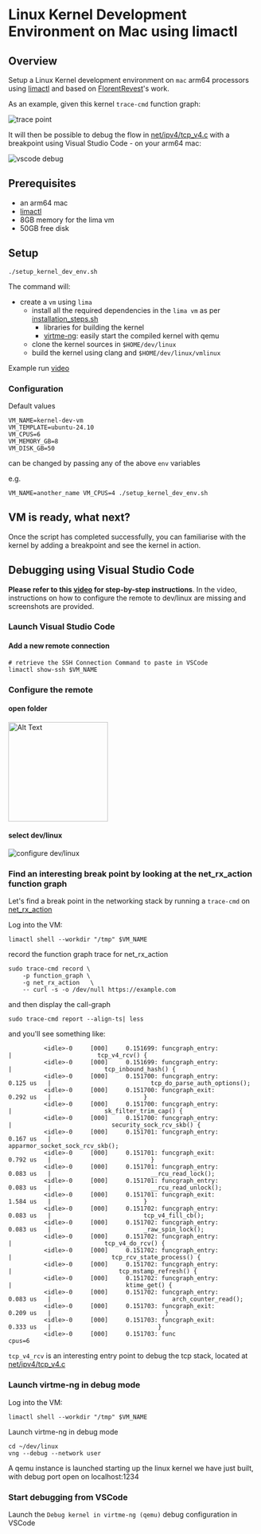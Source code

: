 # Linux Kernel Development Environment on Mac using limactl

## Overview

Setup a Linux Kernel development environment on `mac` arm64 processors using [limactl](https://lima-vm.io/docs/reference/limactl/) and based on [FlorentRevest](https://github.com/FlorentRevest/linux-kernel-vscode)'s work.


As an example, given this kernel `trace-cmd` function graph:

![trace point](docs/trace_cmd.png)

It will then be possible to debug the flow in [net/ipv4/tcp_v4.c](https://elixir.bootlin.com/linux/v6.11/source/net/ipv4/tcp_ipv4.c#L2172) with a breakpoint using Visual Studio Code - on your arm64 mac:

![vscode debug](docs/vscode_debug.png) 

## Prerequisites

- an arm64 mac
-  [limactl](https://lima-vm.io/docs/reference/limactl/)
- 8GB memory for the lima vm
- 50GB free disk

## Setup

```
./setup_kernel_dev_env.sh
```

The command will:
- create a `vm` using `lima`
  - install all the required dependencies in the `lima vm` as per [installation_steps.sh](installation_steps.sh)
    - libraries for building the kernel
    - [virtme-ng](https://github.com/arighi/virtme-ng): easily start the compiled kernel with qemu
  -   clone the kernel sources in `$HOME/dev/linux`  
  -   build the kernel using clang and `$HOME/dev/linux/vmlinux`

Example run [video](docs/launch_script_x10.mp4)


### Configuration

Default values

```
VM_NAME=kernel-dev-vm
VM_TEMPLATE=ubuntu-24.10
VM_CPUS=6
VM_MEMORY_GB=8
VM_DISK_GB=50
```

can be changed by passing any of the above `env` variables

e.g.
```
VM_NAME=another_name VM_CPUS=4 ./setup_kernel_dev_env.sh
```



## VM is ready, what next?

Once the script has completed successfully, you can familiarise with the kernel by adding a breakpoint and see the kernel in action.


## Debugging using Visual Studio Code

**Please refer to this [video](docs/debug_with_visual_studio-code.mp4) for step-by-step instructions**. In the video, instructions on how to configure the remote to dev/linux are missing and screenshots are provided.

### Launch Visual Studio Code

#### Add a new remote connection

```
# retrieve the SSH Connection Command to paste in VSCode
limactl show-ssh $VM_NAME
```

### Configure the remote

####  open folder
<img src="docs/open_folder_in_remote.png" alt="Alt Text" width="200"></image>

#### select dev/linux

![configure dev/linux](docs/select_dev_linux.png)




### Find an interesting break point by looking at the net_rx_action function graph

Let's find a break point in the networking stack by running a `trace-cmd`
on [net_rx_action](https://tldp.org/HOWTO/KernelAnalysis-HOWTO-8.html)

Log into the VM:
```
limactl shell --workdir "/tmp" $VM_NAME
```

record the function graph trace for net_rx_action

```
sudo trace-cmd record \
    -p function_graph \
    -g net_rx_action   \
    -- curl -s -o /dev/null https://example.com
```

and then display the call-graph

```
sudo trace-cmd report --align-ts| less
```

and you'll see something like:
```
          <idle>-0     [000]     0.151699: funcgraph_entry:                   |                        tcp_v4_rcv() {
          <idle>-0     [000]     0.151699: funcgraph_entry:                   |                          tcp_inbound_hash() {
          <idle>-0     [000]     0.151700: funcgraph_entry:        0.125 us   |                            tcp_do_parse_auth_options();
          <idle>-0     [000]     0.151700: funcgraph_exit:         0.292 us   |                          }
          <idle>-0     [000]     0.151700: funcgraph_entry:                   |                          sk_filter_trim_cap() {
          <idle>-0     [000]     0.151700: funcgraph_entry:                   |                            security_sock_rcv_skb() {
          <idle>-0     [000]     0.151701: funcgraph_entry:        0.167 us   |                              apparmor_socket_sock_rcv_skb();
          <idle>-0     [000]     0.151701: funcgraph_exit:         0.792 us   |                            }
          <idle>-0     [000]     0.151701: funcgraph_entry:        0.083 us   |                            __rcu_read_lock();
          <idle>-0     [000]     0.151701: funcgraph_entry:        0.083 us   |                            __rcu_read_unlock();
          <idle>-0     [000]     0.151701: funcgraph_exit:         1.584 us   |                          }
          <idle>-0     [000]     0.151702: funcgraph_entry:        0.083 us   |                          tcp_v4_fill_cb();
          <idle>-0     [000]     0.151702: funcgraph_entry:        0.083 us   |                          _raw_spin_lock();
          <idle>-0     [000]     0.151702: funcgraph_entry:                   |                          tcp_v4_do_rcv() {
          <idle>-0     [000]     0.151702: funcgraph_entry:                   |                            tcp_rcv_state_process() {
          <idle>-0     [000]     0.151702: funcgraph_entry:                   |                              tcp_mstamp_refresh() {
          <idle>-0     [000]     0.151702: funcgraph_entry:                   |                                ktime_get() {
          <idle>-0     [000]     0.151702: funcgraph_entry:        0.083 us   |                                  arch_counter_read();
          <idle>-0     [000]     0.151703: funcgraph_exit:         0.209 us   |                                }
          <idle>-0     [000]     0.151703: funcgraph_exit:         0.333 us   |                              }
          <idle>-0     [000]     0.151703: func
cpus=6
```

`tcp_v4_rcv` is an interesting entry point to debug the tcp stack, located at [net/ipv4/tcp_v4.c](https://elixir.bootlin.com/linux/v6.11/source/net/ipv4/tcp_ipv4.c#L2172)


### Launch virtme-ng in debug mode

Log into the VM:
```
limactl shell --workdir "/tmp" $VM_NAME
```

Launch virtme-ng in debug mode
```
cd ~/dev/linux
vng --debug --network user
```

A qemu instance is launched starting up the linux kernel we have just built, with debug port open on localhost:1234

### Start debugging from VSCode

Launch the `Debug kernel in virtme-ng (qemu)` debug configuration in VSCode
